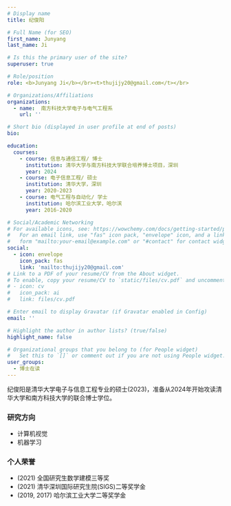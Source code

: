 ```yaml
---
# Display name
title: 纪俊阳

# Full Name (for SEO)
first_name: Junyang
last_name: Ji

# Is this the primary user of the site?
superuser: true

# Role/position
role: <b>Junyang Ji</b></br><t>thujijy20@gmail.com</t></br>

# Organizations/Affiliations
organizations:
  - name:  南方科技大学电子与电气工程系
    url: ''

# Short bio (displayed in user profile at end of posts)
bio:

education:
  courses:
    - course: 信息与通信工程/ 博士
      institution: 清华大学与南方科技大学联合培养博士项目，深圳
      year: 2024
    - course: 电子信息工程/ 硕士
      institution: 清华大学，深圳
      year: 2020-2023
    - course: 电气工程与自动化/ 学士
      institution: 哈尔滨工业大学，哈尔滨
      year: 2016-2020

# Social/Academic Networking
# For available icons, see: https://wowchemy.com/docs/getting-started/page-builder/#icons
#   For an email link, use "fas" icon pack, "envelope" icon, and a link in the
#   form "mailto:your-email@example.com" or "#contact" for contact widget.
social:
  - icon: envelope
    icon_pack: fas
    link: 'mailto:thujijy20@gmail.com'
# Link to a PDF of your resume/CV from the About widget.
# To enable, copy your resume/CV to `static/files/cv.pdf` and uncomment the lines below.
# - icon: cv
#   icon_pack: ai
#   link: files/cv.pdf

# Enter email to display Gravatar (if Gravatar enabled in Config)
email: ''

# Highlight the author in author lists? (true/false)
highlight_name: false

# Organizational groups that you belong to (for People widget)
#   Set this to `[]` or comment out if you are not using People widget.
user_groups:
  - 博士在读
---
```


纪俊阳是清华大学电子与信息工程专业的硕士(2023)，准备从2024年开始攻读清华大学和南方科技大学的联合博士学位。

### **研究方向**
* 计算机视觉
* 机器学习


### **个人荣誉**
* (2021) 全国研究生数学建模三等奖
* (2021) 清华深圳国际研究生院(SIGS)二等奖学金
* (2019, 2017) 哈尔滨工业大学二等奖学金

